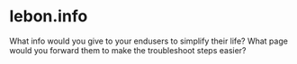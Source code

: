 # lebon.info

What info would you give to your endusers to simplify their life?
What page would you forward them to make the troubleshoot steps easier?